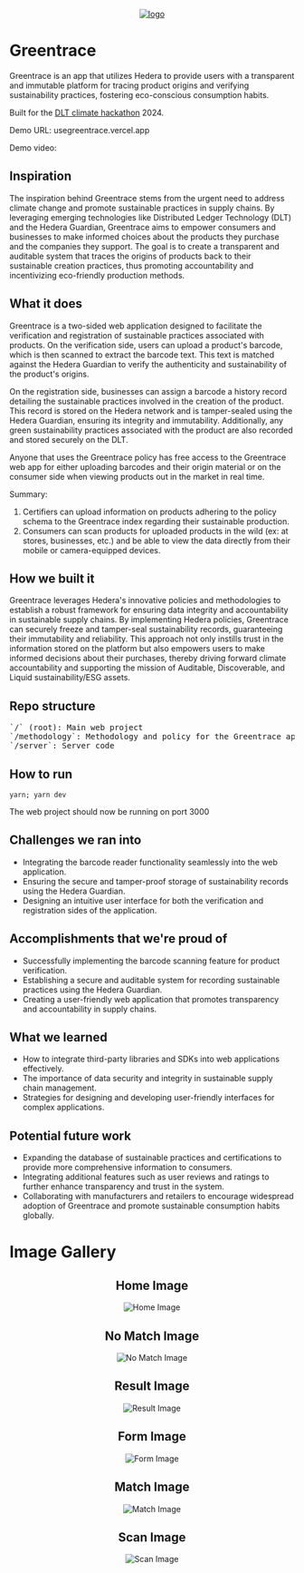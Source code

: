 <p align='center'>
  <a href="https://imgbb.com/"><img src="https://i.ibb.co/h2fwv6V/logo.png" alt="logo" border="0"></a>
</p>

# Greentrace

Greentrace is an app that utilizes Hedera to provide users with a transparent and immutable platform for tracing product origins and verifying sustainability practices, fostering eco-conscious consumption habits.

Built for the <a href="https://dlt-climate-hackathon.devpost.com/" target="_blank">DLT climate hackathon</a> 2024.

Demo URL: usegreentrace.vercel.app

Demo video:

## Inspiration
The inspiration behind Greentrace stems from the urgent need to address climate change and promote sustainable practices in supply chains. By leveraging emerging technologies like Distributed Ledger Technology (DLT) and the Hedera Guardian, Greentrace aims to empower consumers and businesses to make informed choices about the products they purchase and the companies they support. The goal is to create a transparent and auditable system that traces the origins of products back to their sustainable creation practices, thus promoting accountability and incentivizing eco-friendly production methods.

## What it does

Greentrace is a two-sided web application designed to facilitate the verification and registration of sustainable practices associated with products. On the verification side, users can upload a product's barcode, which is then scanned to extract the barcode text. This text is matched against the Hedera Guardian to verify the authenticity and sustainability of the product's origins.

On the registration side, businesses can assign a barcode a history record detailing the sustainable practices involved in the creation of the product. This record is stored on the Hedera network and is tamper-sealed using the Hedera Guardian, ensuring its integrity and immutability. Additionally, any green sustainability practices associated with the product are also recorded and stored securely on the DLT.

Anyone that uses the Greentrace policy has free access to the Greentrace web app for either uploading barcodes and their origin material or on the consumer side when viewing products out in the market in real time.

Summary:
1. Certifiers can upload information on products adhering to the policy schema to the Greentrace index regarding their sustainable production.
2. Consumers can scan products for uploaded products in the wild (ex: at stores, businesses, etc.) and be able to view the data directly from their mobile or camera-equipped devices.

## How we built it

Greentrace leverages Hedera's innovative policies and methodologies to establish a robust framework for ensuring data integrity and accountability in sustainable supply chains. By implementing Hedera policies, Greentrace can securely freeze and tamper-seal sustainability records, guaranteeing their immutability and reliability. This approach not only instills trust in the information stored on the platform but also empowers users to make informed decisions about their purchases, thereby driving forward climate accountability and supporting the mission of Auditable, Discoverable, and Liquid sustainability/ESG assets.

## Repo structure
<pre>
`/` (root): Main web project
`/methodology`: Methodology and policy for the Greentrace application.
`/server`: Server code
</pre>

## How to run

`yarn; yarn dev`

The web project should now be running on port 3000


## Challenges we ran into
- Integrating the barcode reader functionality seamlessly into the web application.
- Ensuring the secure and tamper-proof storage of sustainability records using the Hedera Guardian.
- Designing an intuitive user interface for both the verification and registration sides of the application.


## Accomplishments that we're proud of
- Successfully implementing the barcode scanning feature for product verification.
- Establishing a secure and auditable system for recording sustainable practices using the Hedera Guardian.
- Creating a user-friendly web application that promotes transparency and accountability in supply chains.

## What we learned
- How to integrate third-party libraries and SDKs into web applications effectively.
- The importance of data security and integrity in sustainable supply chain management.
- Strategies for designing and developing user-friendly interfaces for complex applications.

## Potential future work
- Expanding the database of sustainable practices and certifications to provide more comprehensive information to consumers.
- Integrating additional features such as user reviews and ratings to further enhance transparency and trust in the system.
- Collaborating with manufacturers and retailers to encourage widespread adoption of Greentrace and promote sustainable consumption habits globally.


# Image Gallery

<div align="center">
  <div style="max-width: 600px;">
    <h2>Home Image</h2>
    <img src="img/home.png" alt="Home Image" style="max-width: 100%;">
  </div>
  <div style="max-width: 600px;">
    <h2>No Match Image</h2>
    <img src="img/no_match.png" alt="No Match Image" style="max-width: 100%;">
  </div>
  <div style="max-width: 600px;">
    <h2>Result Image</h2>
    <img src="img/result.png" alt="Result Image" style="max-width: 100%;">
  </div>
  <div style="max-width: 600px;">
    <h2>Form Image</h2>
    <img src="img/form.png" alt="Form Image" style="max-width: 100%;">
  </div>
  <div style="max-width: 600px;">
    <h2>Match Image</h2>
    <img src="img/match.png" alt="Match Image" style="max-width: 100%;">
  </div>
  <div style="max-width: 600px;">
    <h2>Scan Image</h2>
    <img src="img/scan.png" alt="Scan Image" style="max-width: 100%;">
  </div>
</div>
